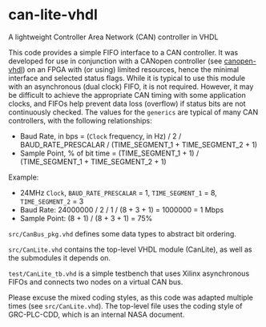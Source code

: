 # can-lite-vhdl
A lightweight Controller Area Network (CAN) controller in VHDL

This code provides a simple FIFO interface to a CAN controller. It was developed for use in conjunction with a CANopen controller (see [canopen-vhdl](https://github.com/bggardner/canopen-vhdl)) on an FPGA with (or using) limited resources, hence the minimal interface and selected status flags.  While it is typical to use this module with an asynchronous (dual clock) FIFO, it is not required.  However, it may be difficult to achieve the appropriate CAN timing with some application clocks, and FIFOs help prevent data loss (overflow) if status bits are not continuously checked.  The values for the `generics` are typical of many CAN controllers, with the following relationships:

* Baud Rate, in bps = (`Clock` frequency, in Hz) / 2 / BAUD_RATE_PRESCALAR / (TIME_SEGMENT_1 + TIME_SEGMENT_2 + 1)
* Sample Point, % of bit time = (TIME_SEGMENT_1 + 1) / (TIME_SEGMENT_1 + TIME_SEGMENT_2 + 1)

Example:
* 24MHz `Clock`, `BAUD_RATE_PRESCALAR` = 1, `TIME_SEGMENT_1` = 8, `TIME_SEGMENT_2` = 3
* Baud Rate: 24000000 / 2 / 1 / (8 + 3 + 1) = 1000000 = 1 Mbps
* Sample Point: (8 + 1) / (8 + 3 + 1) = 75%

`src/CanBus_pkg.vhd` defines some data types to abstract bit ordering.

`src/CanLite.vhd` contains the top-level VHDL module (CanLite), as well as the submodules it depends on.

`test/CanLite_tb.vhd` is a simple testbench that uses Xilinx asynchronous FIFOs and connects two nodes on a virtual CAN bus.

Please excuse the mixed coding styles, as this code was adapted multiple times (see `src/CanLite.vhd`).  The top-level file uses the coding style of GRC-PLC-CDD, which is an internal NASA document.
